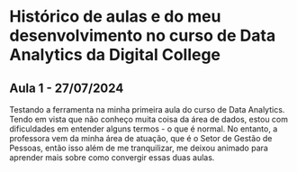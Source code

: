 # Histórico de aulas e do meu desenvolvimento no curso de Data Analytics da Digital College
## Aula 1 - 27/07/2024
Testando a ferramenta na minha primeira aula do curso de Data Analytics. Tendo em vista que não conheço muita coisa da área de dados, estou com dificuldades em entender alguns termos - o que é normal. No entanto, a professora vem da minha área de atuação, que é o Setor de Gestão de Pessoas, então isso além de me tranquilizar, me deixou animado para aprender mais sobre como convergir essas duas aulas.
